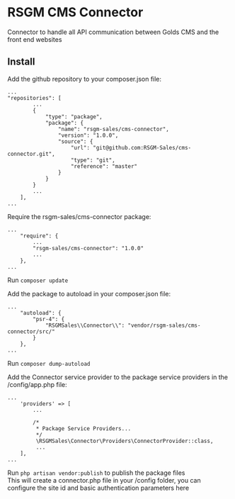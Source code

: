 # RSGM CMS Connector
Connector to handle all API communication between Golds CMS and the front end websites

## Install

Add the github repository to your composer.json file: 

```
...
"repositories": [
        ...
        {
            "type": "package",
            "package": {
                "name": "rsgm-sales/cms-connector",
                "version": "1.0.0",
                "source": {
                    "url": "git@github.com:RSGM-Sales/cms-connector.git",
                    "type": "git",
                    "reference": "master"
                }
            }
        }
        ...
    ],
...
```

Require the rsgm-sales/cms-connector package:

```
...
    "require": {
        ...
        "rsgm-sales/cms-connector": "1.0.0"
        ...
    },
...
```

Run ```composer update```

Add the package to autoload in your composer.json file:

```
...
    "autoload": {
        "psr-4": {
            "RSGMSales\\Connector\\": "vendor/rsgm-sales/cms-connector/src/"
        }
    },
...
```

Run ```composer dump-autoload```


Add the Connector service provider to the package service providers in the /config/app.php file:

```
...
    'providers' => [
        ...

        /*
         * Package Service Providers...
         */
         \RSGMSales\Connector\Providers\ConnectorProvider::class,
         ...
    ],
...
```

Run ```php artisan vendor:publish``` to publish the package files  
This will create a connector.php file in your /config folder, you can configure the site id and basic authentication parameters here

